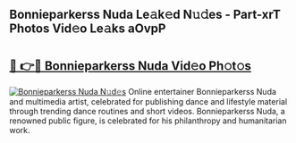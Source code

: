 ## Bonnieparkerss Nuda Le𝚊k𝚎d N𝚞𝚍es - Part-xrT Photos Vid𝚎o Le𝚊ks aOvpP

# <h2><a href="http://fbdyof0.evod.top/?m=Bonnieparkerss+Nuda">🔗 👉🔴 Bonnieparkerss Nuda Vid𝚎o Ph𝚘t𝚘s</a></h2>

[![Bonnieparkerss Nuda N𝚞d𝚎s](https://i.imgur.com/8V9OHl7.gif)](http://fbdyof0.evod.top/?m=Bonnieparkerss+Nuda)
Online entertainer Bonnieparkerss Nuda and multimedia artist, celebrated for publishing dance and lifestyle material through trending dance routines and short videos. Bonnieparkerss Nuda, a renowned public figure, is celebrated for his philanthropy and humanitarian work. 
